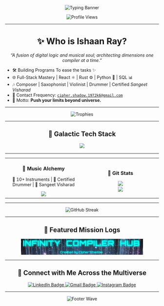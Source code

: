 <!-- 👽 Futuristic Welcome Banner -->
<div align="center">
  <img src="https://readme-typing-svg.demolab.com?font=Orbitron&size=28&duration=4000&pause=1000&color=00F9FF&center=true&vCenter=true&width=1000&lines=Hey+Traveler+%F0%9F%9A%80;This+is+Ishaan+Ray+%F0%9F%9B%B8;'Cipher+Shadow';Full-Stack+Architect+%7C+Compiler+Alchemist+%F0%9F%A7%AA;Coding+the+Future+Today+%E2%9A%A1" alt="Typing Banner" />
</div>

<p align="center">
  <img src="https://komarev.com/ghpvc/?username=cipher-shadow-ir&label=Scans+Detected&color=00F9FF&style=flat-square" alt="Profile Views" />
</p>

---

<!-- 🧬 Cosmic Identity -->
<h1 align="center">✨ Who is Ishaan Ray?</h1>
<p align="center"><i>“A fusion of digital logic and musical soul; architecting dimensions one compiler at a time.”</i></p>

- 🛠️ Building Programs To ease the tasks ✨  
- 🌐 Full-Stack Mastery | React ⚛️ | Rust ⚙️ | Python 🐍 | SQL 📊  
- 🎶 Composer | Saxophonist | Violinist | Drummer | Certified <i>Sangeet Visharad</i>
- 📡 Contact Frequency: <code>cipher.shadow.1972k6@gmail.com</code>  
- 🌟 Motto: <strong>Push your limits beyond universe.</strong>

---

<!-- 🛸 GitHub Trophy Wall -->
<p align="center">
  <img src="https://github-profile-trophy.vercel.app/?username=cipher-shadow-ir&theme=matrix&no-bg=true&margin-w=15&margin-h=15" alt="Trophies" />
</p>

---

<!-- ⚙️ Tech Arsenal -->
<h2 align="center">🧰 Galactic Tech Stack</h2>
<p align="center">
  <img src="https://skillicons.dev/icons?i=python,react,cpp,java,html,css,js,nodejs,rust,mongodb,postgres,git,github,linux,docker,aws&theme=dark" />
</p>

---

<!-- 🎵 Music Meets Machine -->
<table align="center">
  <tr>
    <td align="center" width="50%">
      <h3>🎼 Music Alchemy</h3>
      <p>🎹 10+ Instruments | 🥁 Certified Drummer | 🎻 Sangeet Visharad</p>
      <img src="https://github.com/Cipher-Shadow-IR/Cipher-Shadow-IR/assets/93732295/5c7e5a8a-9e0d-4bae-8e95-2c4c9e6e1d1f" width="200" />
    </td>
    <td align="center" width="50%">
      <h3>🧠 Git Stats</h3>
      <img src="https://github-readme-stats.vercel.app/api?username=cipher-shadow-ir&show_icons=true&theme=radical&hide_border=true" />
      <br />
      <img src="https://github-readme-stats.vercel.app/api/top-langs/?username=cipher-shadow-ir&layout=compact&theme=radical&hide_border=true" />
    </td>
  </tr>
</table>

---

<!-- 🔥 Git Streaks -->
<p align="center">
  <img src="https://streak-stats.demolab.com?user=cipher-shadow-ir&theme=radical&hide_border=true&ring=00F9FF&fire=00F9FF" alt="GitHub Streak" />
</p>

---

<!-- 🌌 Galactic Projects -->
<h2 align="center">🚀 Featured Mission Logs</h2>
<div align="center">
  <a href="https://infinitycompilerhub.netlify.app/">
    <img src="/Infinity Compiler Hub Banner" width="400" alt="Medium Article Preview" />
  </a>
</div>

---

<!-- 🔗 Contact Transmission -->
<h2 align="center">📡 Connect with Me Across the Multiverse</h2>
<p align="center">
  <a href="https://linkedin.com/in/ishaanray">
    <img src="https://img.shields.io/badge/LinkedIn-0A66C2?style=for-the-badge&logo=linkedin&logoColor=white&color=00F9FF" alt="LinkedIn Badge" />
  </a>
  <a href="mailto:cipher.shadow.1972k6@gmail.com">
    <img src="https://img.shields.io/badge/Gmail-EA4335?style=for-the-badge&logo=gmail&logoColor=white&color=00F9FF" alt="Gmail Badge" />
  </a>
  <a href="https://instagram.com/ir.1972k6">
    <img src="https://img.shields.io/badge/Instagram-E4405F?style=for-the-badge&logo=instagram&logoColor=white&color=00F9FF" alt="Instagram Badge" />
  </a>
</p>

---

<!-- 🌠 Cosmic Footer -->
<div align="center">
  <img src="https://capsule-render.vercel.app/api?type=waving&height=100&color=gradient&customColorList=0,2,4,5&section=footer&text=Keep%20Pushing%20Beyond%20Stars%20%F0%9F%92%AB&fontSize=24&animation=fadeIn" alt="Footer Wave" />
</div>

